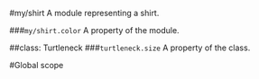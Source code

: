 <a name="module_my/shirt"></a>
#my/shirt
A module representing a shirt.

  
<a name="module_my/shirt.color"></a>
###`my/shirt.color`
A property of the module.

  
<a name="module_my/shirt.Turtleneck"></a>

##class: Turtleneck
<a name="module_my/shirt.Turtleneck#size"></a>
###`turtleneck.size`
A property of the class.

  
#Global scope
